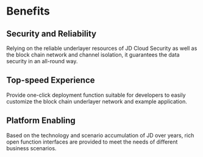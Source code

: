 # Benefits

## Security and Reliability

Relying on the reliable underlayer resources of JD Cloud Security as well as the block chain network and channel isolation, it guarantees the data security in an all-round way.

## Top-speed Experience

Provide one-click deployment function suitable for developers to easily customize the block chain underlayer network and example application.

## Platform Enabling

Based on the technology and scenario accumulation of JD over years, rich open function interfaces are provided to meet the needs of different business scenarios.
